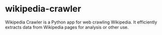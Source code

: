 # wikipedia-crawler
Wikipedia Crawler is a Python app for web crawling Wikipedia. It efficiently extracts data from Wikipedia pages for analysis or other use.
